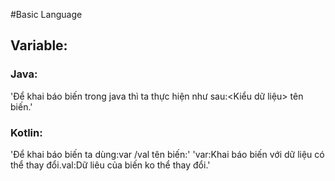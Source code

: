 #Basic Language
## Variable:
### Java:
'Để khai báo biến trong java thì ta thực hiện như sau:<Kiểu dữ liệu> tên biến.'
### Kotlin:
'Để khai báo biến ta dùng:var /val tên biến:'
'var:Khai báo biến với dữ liệu có thể thay đổi.val:Dữ liêu của biến ko thể thay đổi.'
